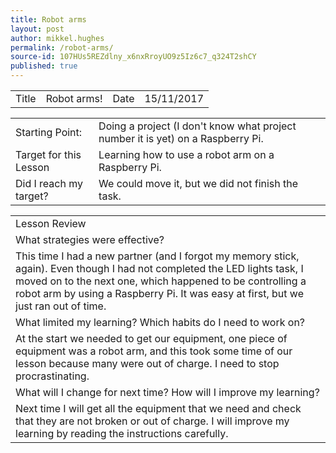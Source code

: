 ```yaml
---
title: Robot arms
layout: post
author: mikkel.hughes
permalink: /robot-arms/
source-id: 107HUs5REZdlny_x6nxRroyUO9z5Iz6c7_q324T2shCY
published: true
---
```

<table>
  <tr>
    <td>Title</td>
    <td>Robot arms!</td>
    <td>    Date</td>
    <td>15/11/2017</td>
  </tr>
</table>


<table>
  <tr>
    <td>Starting Point:</td>
    <td>Doing a project (I don't know what project number it is yet) on a Raspberry Pi.</td>
  </tr>
  <tr>
    <td>Target for this Lesson</td>
    <td>Learning how to use a robot arm on a Raspberry Pi.</td>
  </tr>
  <tr>
    <td>Did I reach my target? </td>
    <td>We could move it, but we did not finish the task.</td>
  </tr>
</table>


<table>
  <tr>
    <td>Lesson Review</td>
  </tr>
  <tr>
    <td>What strategies were effective?</td>
  </tr>
  <tr>
    <td>This time I had a new partner (and I forgot my memory stick, again). Even though I had not completed the LED lights task, I moved on to the next one, which happened to be controlling a robot arm by using a Raspberry Pi. It was easy at first, but we just ran out of time.</td>
  </tr>
  <tr>
    <td>What limited my learning? Which habits do I need to work on?</td>
  </tr>
  <tr>
    <td>At the start we needed to get our equipment, one piece of equipment was a robot arm, and this took some time of our lesson because many were out of charge. I need to stop procrastinating.</td>
  </tr>
  <tr>
    <td>What will I change for next time? How will I improve my learning?</td>
  </tr>
  <tr>
    <td>Next time I will get all the equipment that we need and check that they are not broken or out of charge. I will improve my learning by reading the instructions carefully.</td>
  </tr>
</table>



